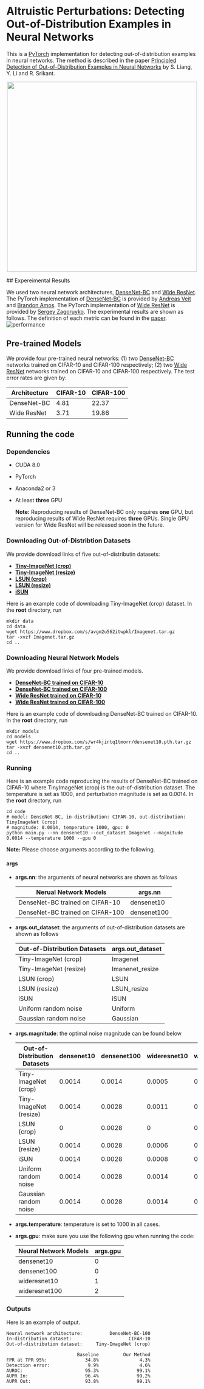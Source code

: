 # Altruistic Perturbations: Detecting Out-of-Distribution Examples in Neural Networks 


This is a [PyTorch](http://pytorch.org) implementation for detecting out-of-distribution examples in neural networks. The method is described in the paper [Principled Detection of Out-of-Distribution Examples in Neural Networks]() by S. Liang, Y. Li and R. Srikant.
<p align="center">
<img src="./figures/original_optimal_shade.png" width="500">
</p>
## Expereimental Results

We used two neural network architectures, [DenseNet-BC](https://arxiv.org/abs/1608.06993) and [Wide ResNet](https://arxiv.org/abs/1605.07146).
The PyTorch implementation of [DenseNet-BC](https://arxiv.org/abs/1608.06993) is provided by [Andreas Veit](https://github.com/andreasveit/densenet-pytorch) and [Brandon Amos](https://github.com/bamos/densenet.pytorch). The PyTorch implementation of [Wide ResNet](https://arxiv.org/abs/1605.07146) is provided  by [Sergey Zagoruyko](https://github.com/szagoruyko/wide-residual-networks).
The experimental results are shown as follows. The definition of each metric can be found in the [paper]().
![performance](./figures/performance.png)



## Pre-trained Models

We provide four pre-trained neural networks: (1) two [DenseNet-BC](https://arxiv.org/abs/1608.06993) networks trained on  CIFAR-10 and CIFAR-100 respectively; (2) two [Wide ResNet](https://arxiv.org/abs/1605.07146) networks trained on CIFAR-10 and CIFAR-100 respectively. The test error rates are given by:

Architecture    |  CIFAR-10   | CIFAR-100
------------    |  ---------  | ---------
DenseNet-BC     |  4.81       | 22.37
Wide ResNet     |  3.71       | 19.86


## Running the code 

### Dependencies

* CUDA 8.0
* PyTorch
* Anaconda2 or 3
* At least **three** GPU

	**Note:** Reproducing results of DenseNet-BC only requires **one** GPU, but reproducing results of Wide ResNet requires **three** GPUs. Single GPU version for Wide ResNet will be released soon in the future.  

### Downloading  Out-of-Distribtion Datasets
We provide download links of five out-of-distributin datasets:

* **[Tiny-ImageNet (crop)](https://www.dropbox.com/s/avgm2u562itwpkl/Imagenet.tar.gz)**
* **[Tiny-ImageNet (resize)](https://www.dropbox.com/s/kp3my3412u5k9rl/Imagenet_resize.tar.gz)**
* **[LSUN (crop)](https://www.dropbox.com/s/fhtsw1m3qxlwj6h/LSUN.tar.gz)** 
* **[LSUN (resize)](https://www.dropbox.com/s/moqh2wh8696c3yl/LSUN_resize.tar.gz)** 
* **[iSUN](https://www.dropbox.com/s/ssz7qxfqae0cca5/iSUN.tar.gz)**

Here is an example code of downloading Tiny-ImageNet (crop) dataset. In the **root** directory, run

```
mkdir data
cd data
wget https://www.dropbox.com/s/avgm2u562itwpkl/Imagenet.tar.gz
tar -xvzf Imagenet.tar.gz
cd ..
```

### Downloading Neural Network Models

We provide download links of four pre-trained models. 

* **[DenseNet-BC trained on CIFAR-10](https://www.dropbox.com/s/wr4kjintq1tmorr/densenet10.pth.tar.gz)** 
* **[DenseNet-BC trained on CIFAR-100](https://www.dropbox.com/s/vxuv11jjg8bw2v9/densenet100.pth.tar.gz)**
* **[Wide ResNet trained on CIFAR-10](https://www.dropbox.com/s/uiye5nw0uj6ie53/wideresnet10.pth.tar.gz)**
* **[Wide ResNet trained on CIFAR-100](https://www.dropbox.com/s/uiye5nw0uj6ie53/wideresnet100.pth.tar.gz)** 

Here is an example code of downloading DenseNet-BC trained on CIFAR-10. In the **root** directory, run

```
mkdir models
cd models
wget https://www.dropbox.com/s/wr4kjintq1tmorr/densenet10.pth.tar.gz
tar -xvzf densenet10.pth.tar.gz
cd ..
```


### Running

Here is an example code reproducing the results of DenseNet-BC trained on CIFAR-10 where TinyImageNet (crop) is the out-of-distribution dataset. The temperature is set as 1000, and perturbation magnitude is set as 0.0014. In the **root** directory, run

```
cd code
# model: DenseNet-BC, in-distribution: CIFAR-10, out-distribution: TinyImageNet (crop)
# magnitude: 0.0014, temperature 1000, gpu: 0
python main.py --nn densenet10 --out_dataset Imagenet --magnitude 0.0014 --temperature 1000 --gpu 0
```
**Note:** Please choose arguments according to the following. 

#### args
* **args.nn**: the arguments of neural networks are shown as follows
	
	Nerual Network Models | args.nn
	----------------------|--------
	DenseNet-BC trained on CIFAR-10| densenet10
	DenseNet-BC trained on CIFAR-100| densenet100
* **args.out_dataset**: the arguments of out-of-distribution datasets are shown as follows

	Out-of-Distribution Datasets     | args.out_dataset
	------------------------------------|-----------------
	Tiny-ImageNet (crop)                | Imagenet
	Tiny-ImageNet (resize)              | Imanenet_resize
	LSUN (crop)                         | LSUN
	LSUN (resize)                       | LSUN_resize
	iSUN                                | iSUN
	Uniform random noise                | Uniform
	Gaussian random noise               | Gaussian

* **args.magnitude**: the optimal noise magnitude can be found below

	Out-of-Distribution Datasets        |   densenet10     |  densenet100  | wideresnet10   | wideresnet100
	------------------------------------|------------------|-------------  | -------------- |--------------
	Tiny-ImageNet (crop)                | 0.0014           | 0.0014        | 0.0005           | 0.0028
	Tiny-ImageNet (resize)              | 0.0014           | 0.0028        | 0.0011           | 0.0028
	LSUN (crop)                         | 0                | 0.0028        | 0                | 0.0048
	LSUN (resize)                       | 0.0014           | 0.0028        | 0.0006           | 0.002
	iSUN                                | 0.0014           | 0.0028        | 0.0008           | 0.0028
	Uniform random noise                | 0.0014           | 0.0028        | 0.0014           | 0.0028
	Gaussian random noise               | 0.0014           |0.0028         | 0.0014           | 0.0028

* **args.temperature**: temperature is set to 1000 in all cases. 
* **args.gpu**: make sure you use the following gpu when running the code:
	
	Neural Network Models |  args.gpu
	----------------------|----------
	densenet10            | 0
	densenet100           | 0
	wideresnet10          | 1
	wideresnet100         | 2

### Outputs
Here is an example of output. 

```
Neural network architecture:          DenseNet-BC-100
In-distribution dataset:                     CIFAR-10
Out-of-distribution dataset:     Tiny-ImageNet (crop)

                          Baseline         Our Method
FPR at TPR 95%:              34.8%               4.3% 
Detection error:              9.9%               4.6%
AUROC:                       95.3%              99.1%
AUPR In:                     96.4%              99.2%
AUPR Out:                    93.8%              99.1%
```
